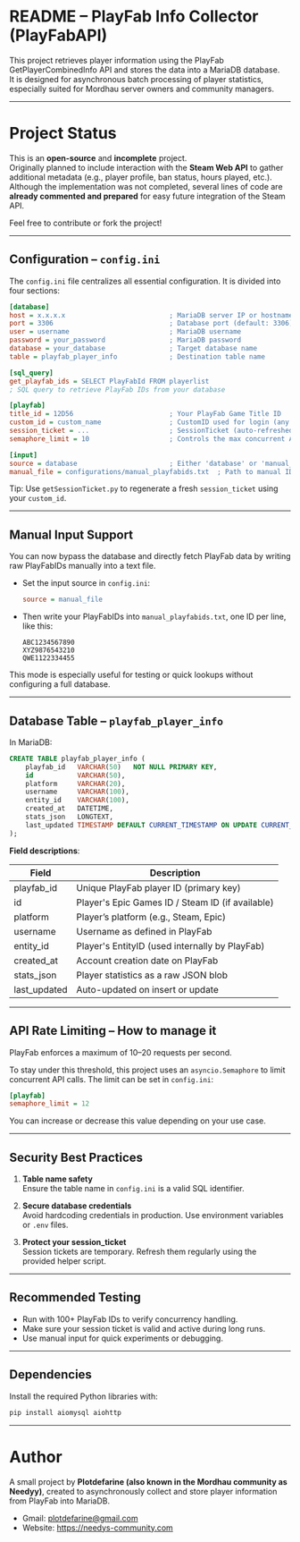 # README – PlayFab Info Collector (PlayFabAPI)

This project retrieves player information using the PlayFab GetPlayerCombinedInfo API and stores the data into a MariaDB database.  
It is designed for asynchronous batch processing of player statistics, especially suited for Mordhau server owners and community managers.

---

# Project Status

This is an **open-source** and **incomplete** project.  
Originally planned to include interaction with the **Steam Web API** to gather additional metadata (e.g., player profile, ban status, hours played, etc.).  
Although the implementation was not completed, several lines of code are **already commented and prepared** for easy future integration of the Steam API.

Feel free to contribute or fork the project!

---

## Configuration – `config.ini`

The `config.ini` file centralizes all essential configuration. It is divided into four sections:

```ini
[database]
host = x.x.x.x                          ; MariaDB server IP or hostname
port = 3306                             ; Database port (default: 3306)
user = username                         ; MariaDB username
password = your_password                ; MariaDB password
database = your_database                ; Target database name
table = playfab_player_info             ; Destination table name

[sql_query]
get_playfab_ids = SELECT PlayFabId FROM playerlist
; SQL query to retrieve PlayFab IDs from your database

[playfab]
title_id = 12D56                        ; Your PlayFab Game Title ID
custom_id = custom_name                 ; CustomID used for login (any string)
session_ticket = ...                    ; SessionTicket (auto-refreshed)
semaphore_limit = 10                    ; Controls the max concurrent API calls

[input]
source = database                       ; Either 'database' or 'manual_file'
manual_file = configurations/manual_playfabids.txt  ; Path to manual ID file
```

Tip: Use `getSessionTicket.py` to regenerate a fresh `session_ticket` using your `custom_id`.

---

## Manual Input Support

You can now bypass the database and directly fetch PlayFab data by writing raw PlayFabIDs manually into a text file.

- Set the input source in `config.ini`:
  ```ini
  source = manual_file
  ```
- Then write your PlayFabIDs into `manual_playfabids.txt`, one ID per line, like this:

  ```
  ABC1234567890
  XYZ9876543210
  QWE1122334455
  ```

This mode is especially useful for testing or quick lookups without configuring a full database.

---

## Database Table – `playfab_player_info`

In MariaDB:

```sql
CREATE TABLE playfab_player_info (
    playfab_id   VARCHAR(50)   NOT NULL PRIMARY KEY,
    id           VARCHAR(50),
    platform     VARCHAR(20),
    username     VARCHAR(100),
    entity_id    VARCHAR(100),
    created_at   DATETIME,
    stats_json   LONGTEXT,
    last_updated TIMESTAMP DEFAULT CURRENT_TIMESTAMP ON UPDATE CURRENT_TIMESTAMP
);
```

**Field descriptions**:

| Field         | Description                                      |
|---------------|--------------------------------------------------|
| playfab_id    | Unique PlayFab player ID (primary key)           |
| id            | Player's Epic Games ID / Steam ID (if available) |
| platform      | Player’s platform (e.g., Steam, Epic)            |
| username      | Username as defined in PlayFab                   |
| entity_id     | Player's EntityID (used internally by PlayFab)   |
| created_at    | Account creation date on PlayFab                 |
| stats_json    | Player statistics as a raw JSON blob             |
| last_updated  | Auto-updated on insert or update                 |

---

## API Rate Limiting – How to manage it

PlayFab enforces a maximum of 10–20 requests per second.

To stay under this threshold, this project uses an `asyncio.Semaphore` to limit concurrent API calls. The limit can be set in `config.ini`:

```ini
[playfab]
semaphore_limit = 12
```

You can increase or decrease this value depending on your use case.

---

## Security Best Practices

1. **Table name safety**  
   Ensure the table name in `config.ini` is a valid SQL identifier.

2. **Secure database credentials**  
   Avoid hardcoding credentials in production. Use environment variables or `.env` files.

3. **Protect your session_ticket**  
   Session tickets are temporary. Refresh them regularly using the provided helper script.

---

## Recommended Testing

- Run with 100+ PlayFab IDs to verify concurrency handling.
- Make sure your session ticket is valid and active during long runs.
- Use manual input for quick experiments or debugging.

---

## Dependencies

Install the required Python libraries with:

```bash
pip install aiomysql aiohttp
```

---

# Author

A small project by **Plotdefarine (also known in the Mordhau community as Needyy)**, created to asynchronously collect and store player information from PlayFab into MariaDB.

- Gmail: plotdefarine@gmail.com  
- Website: https://needys-community.com
